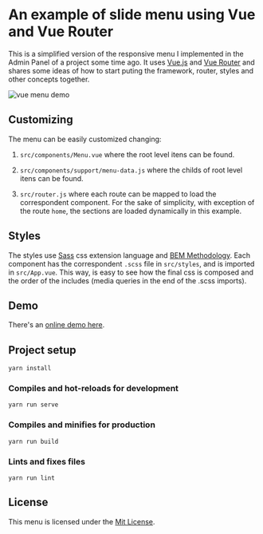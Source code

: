# An example of slide menu using Vue and Vue Router

This is a simplified version of the responsive menu I implemented in the Admin Panel of a project some time ago. It uses [Vue.js](https://vuejs.org/) and [Vue Router](https://router.vuejs.org/) and shares some ideas of how to start puting the framework, router, styles and other concepts together.

![vue menu demo](https://github.com/daniel-cintra/vue-menu/blob/master/demo-screencast/menu-vue.gif)

## Customizing

The menu can be easily customized changing:

1. `src/components/Menu.vue` where the root level itens can be found.

2. `src/components/support/menu-data.js` where the childs of root level itens can be found.

3. `src/router.js` where each route can be mapped to load the correspondent component. For the sake of simplicity, with exception of the route `home`, the sections are loaded dynamically in this example.

## Styles

The styles use [Sass](http://sass-lang.com/) css extension language and [BEM Methodology](http://getbem.com/). Each component has the correspondent `.scss` file in `src/styles`, and is imported in `src/App.vue`. This way, is easy to see how the final css is composed and the order of the includes (media queries in the end of the .scss imports).

## Demo
There's an [online demo here](https://vue-menu.danielcintra.site/).

## Project setup
```
yarn install
```

### Compiles and hot-reloads for development
```
yarn run serve
```

### Compiles and minifies for production
```
yarn run build
```

### Lints and fixes files
```
yarn run lint
```

## License
This menu is licensed under the [Mit License](https://opensource.org/licenses/MIT).
